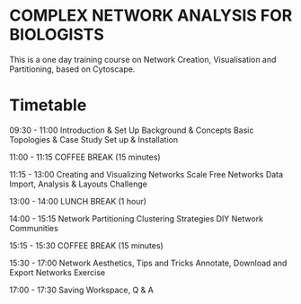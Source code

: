 # COMPLEX NETWORK ANALYSIS FOR BIOLOGISTS
This is a one day training course on Network Creation, Visualisation and Partitioning, based on Cytoscape.

# Timetable
09:30 - 11:00	Introduction & Set Up
              Background & Concepts
              Basic Topologies & Case Study
              Set up & Installation

11:00 - 11:15	COFFEE BREAK (15 minutes)

11:15 - 13:00	Creating and Visualizing Networks
              Scale Free Networks
              Data Import, Analysis & Layouts
              Challenge 

13:00 - 14:00	LUNCH BREAK (1 hour)

14:00 - 15:15	Network Partitioning 
		          Clustering Strategies 
	            DIY Network Communities

15:15 - 15:30	COFFEE BREAK (15 minutes)

15:30 - 17:00	Network Aesthetics, 
              Tips and Tricks
              Annotate, Download and Export Networks
              Exercise

17:00 - 17:30	Saving Workspace, Q & A
